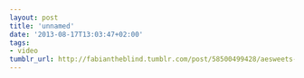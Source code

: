 ```yaml
---
layout: post
title: 'unnamed'
date: '2013-08-17T13:03:47+02:00'
tags:
- video
tumblr_url: http://fabiantheblind.tumblr.com/post/58500499428/aesweets-saz-sweet-available-soon-the-fast-and
---
```

